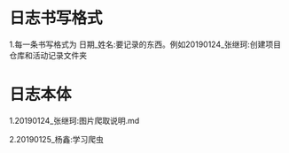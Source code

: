 # 日志书写格式

1.每一条书写格式为 日期_姓名:要记录的东西。例如20190124\_张继珂:创建项目仓库和活动记录文件夹



# 日志本体

1.20190124\_张继珂:图片爬取说明.md

2.20190125_杨鑫:学习爬虫